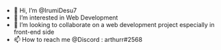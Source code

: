 - 👋 Hi, I’m @IrumiDesu7 
- 👀 I’m interested in Web Development
- 💞️ I’m looking to collaborate on a web development project especially in front-end side
- 📫 How to reach me @Discord : arthurr#2568

<!---
IrumiDesu7/IrumiDesu7 is a ✨ special ✨ repository because its `README.md` (this file) appears on your GitHub profile.
You can click the Preview link to take a look at your changes.
--->
